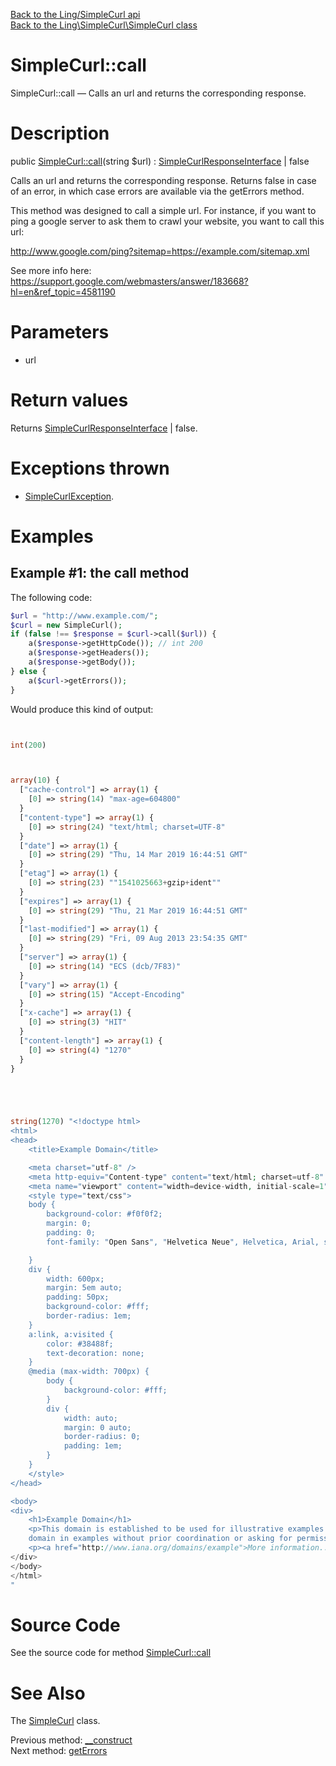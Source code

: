 [Back to the Ling/SimpleCurl api](https://github.com/lingtalfi/SimpleCurl/blob/master/doc/api/Ling/SimpleCurl.md)<br>
[Back to the Ling\SimpleCurl\SimpleCurl class](https://github.com/lingtalfi/SimpleCurl/blob/master/doc/api/Ling/SimpleCurl/SimpleCurl.md)


SimpleCurl::call
================



SimpleCurl::call — Calls an url and returns the corresponding response.




Description
================


public [SimpleCurl::call](https://github.com/lingtalfi/SimpleCurl/blob/master/doc/api/Ling/SimpleCurl/SimpleCurl/call.md)(string $url) : [SimpleCurlResponseInterface](https://github.com/lingtalfi/SimpleCurl/blob/master/doc/api/Ling/SimpleCurl/Response/SimpleCurlResponseInterface.md) | false




Calls an url and returns the corresponding response.
Returns false in case of an error, in which case errors are available via the getErrors method.

This method was designed to call a simple url.
For instance, if you want to ping a google server to ask them to crawl your website,
you want to call this url:

http://www.google.com/ping?sitemap=https://example.com/sitemap.xml

See more info here: https://support.google.com/webmasters/answer/183668?hl=en&ref_topic=4581190




Parameters
================


- url

    


Return values
================

Returns [SimpleCurlResponseInterface](https://github.com/lingtalfi/SimpleCurl/blob/master/doc/api/Ling/SimpleCurl/Response/SimpleCurlResponseInterface.md) | false.


Exceptions thrown
================

- [SimpleCurlException](https://github.com/lingtalfi/SimpleCurl/blob/master/doc/api/Ling/SimpleCurl/Exception/SimpleCurlException.md).&nbsp;





Examples
================

Example #1: the call method
--------------------------------------------


The following code:

```php
$url = "http://www.example.com/";
$curl = new SimpleCurl();
if (false !== $response = $curl->call($url)) {
    a($response->getHttpCode()); // int 200
    a($response->getHeaders());
    a($response->getBody());
} else {
    a($curl->getErrors());
}

```

Would produce this kind of output:


```php


int(200)



array(10) {
  ["cache-control"] => array(1) {
    [0] => string(14) "max-age=604800"
  }
  ["content-type"] => array(1) {
    [0] => string(24) "text/html; charset=UTF-8"
  }
  ["date"] => array(1) {
    [0] => string(29) "Thu, 14 Mar 2019 16:44:51 GMT"
  }
  ["etag"] => array(1) {
    [0] => string(23) ""1541025663+gzip+ident""
  }
  ["expires"] => array(1) {
    [0] => string(29) "Thu, 21 Mar 2019 16:44:51 GMT"
  }
  ["last-modified"] => array(1) {
    [0] => string(29) "Fri, 09 Aug 2013 23:54:35 GMT"
  }
  ["server"] => array(1) {
    [0] => string(14) "ECS (dcb/7F83)"
  }
  ["vary"] => array(1) {
    [0] => string(15) "Accept-Encoding"
  }
  ["x-cache"] => array(1) {
    [0] => string(3) "HIT"
  }
  ["content-length"] => array(1) {
    [0] => string(4) "1270"
  }
}





string(1270) "<!doctype html>
<html>
<head>
    <title>Example Domain</title>

    <meta charset="utf-8" />
    <meta http-equiv="Content-type" content="text/html; charset=utf-8" />
    <meta name="viewport" content="width=device-width, initial-scale=1" />
    <style type="text/css">
    body {
        background-color: #f0f0f2;
        margin: 0;
        padding: 0;
        font-family: "Open Sans", "Helvetica Neue", Helvetica, Arial, sans-serif;

    }
    div {
        width: 600px;
        margin: 5em auto;
        padding: 50px;
        background-color: #fff;
        border-radius: 1em;
    }
    a:link, a:visited {
        color: #38488f;
        text-decoration: none;
    }
    @media (max-width: 700px) {
        body {
            background-color: #fff;
        }
        div {
            width: auto;
            margin: 0 auto;
            border-radius: 0;
            padding: 1em;
        }
    }
    </style>
</head>

<body>
<div>
    <h1>Example Domain</h1>
    <p>This domain is established to be used for illustrative examples in documents. You may use this
    domain in examples without prior coordination or asking for permission.</p>
    <p><a href="http://www.iana.org/domains/example">More information...</a></p>
</div>
</body>
</html>
"

```



Source Code
===========
See the source code for method [SimpleCurl::call](https://github.com/lingtalfi/SimpleCurl/blob/master/SimpleCurl.php#L50-L53)


See Also
================

The [SimpleCurl](https://github.com/lingtalfi/SimpleCurl/blob/master/doc/api/Ling/SimpleCurl/SimpleCurl.md) class.

Previous method: [__construct](https://github.com/lingtalfi/SimpleCurl/blob/master/doc/api/Ling/SimpleCurl/SimpleCurl/__construct.md)<br>Next method: [getErrors](https://github.com/lingtalfi/SimpleCurl/blob/master/doc/api/Ling/SimpleCurl/SimpleCurl/getErrors.md)<br>

